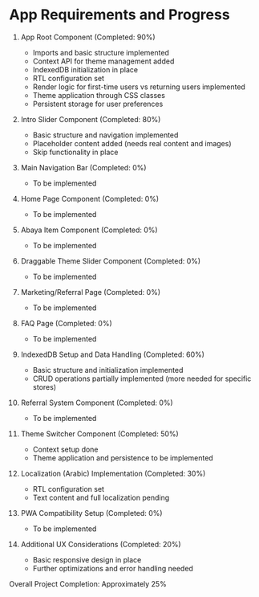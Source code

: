 # App Requirements and Progress

1. App Root Component (Completed: 90%)
   - Imports and basic structure implemented
   - Context API for theme management added
   - IndexedDB initialization in place
   - RTL configuration set
   - Render logic for first-time users vs returning users implemented
   - Theme application through CSS classes
   - Persistent storage for user preferences

2. Intro Slider Component (Completed: 80%)
   - Basic structure and navigation implemented
   - Placeholder content added (needs real content and images)
   - Skip functionality in place

3. Main Navigation Bar (Completed: 0%)
   - To be implemented

4. Home Page Component (Completed: 0%)
   - To be implemented

5. Abaya Item Component (Completed: 0%)
   - To be implemented

6. Draggable Theme Slider Component (Completed: 0%)
   - To be implemented

7. Marketing/Referral Page (Completed: 0%)
   - To be implemented

8. FAQ Page (Completed: 0%)
   - To be implemented

9. IndexedDB Setup and Data Handling (Completed: 60%)
   - Basic structure and initialization implemented
   - CRUD operations partially implemented (more needed for specific stores)

10. Referral System Component (Completed: 0%)
    - To be implemented

11. Theme Switcher Component (Completed: 50%)
    - Context setup done
    - Theme application and persistence to be implemented

12. Localization (Arabic) Implementation (Completed: 30%)
    - RTL configuration set
    - Text content and full localization pending

13. PWA Compatibility Setup (Completed: 0%)
    - To be implemented

14. Additional UX Considerations (Completed: 20%)
    - Basic responsive design in place
    - Further optimizations and error handling needed

Overall Project Completion: Approximately 25%
